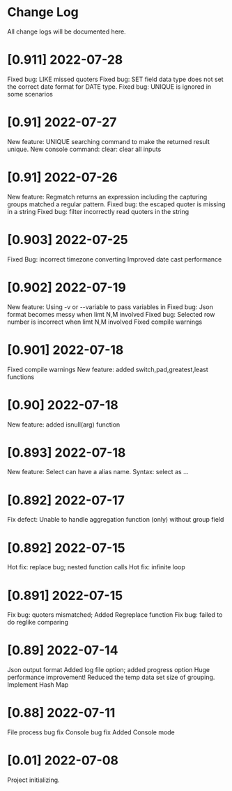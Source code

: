 # Change Log
All change logs will be documented here.
   # [0.911] 2022-07-28
   Fixed bug: LIKE missed quoters
   Fixed bug: SET field data type does not set the correct date format for DATE type.
   Fixed bug: UNIQUE is ignored in some scenarios
   # [0.91] 2022-07-27
   New feature: UNIQUE searching command to make the returned result unique.
   New console command: clear: clear all inputs
   # [0.91] 2022-07-26
   New feature: Regmatch returns an expression including the capturing groups matched a regular pattern.
   Fixed bug: the escaped quoter is missing in a string
   Fixed bug: filter incorrectly read quoters in the string
   # [0.903] 2022-07-25
   Fixed Bug: incorrect timezone converting
   Improved date cast performance
   # [0.902] 2022-07-19
   New feature: Using -v or --variable to pass variables in
   Fixed bug: Json format becomes messy when limt N,M involved
   Fixed bug: Selected row number is incorrect when limt N,M involved
   Fixed compile warnings
   # [0.901] 2022-07-18
   Fixed compile warnings
   New feature: added switch,pad,greatest,least functions 
   # [0.90] 2022-07-18
   New feature: added isnull(arg) function 
   # [0.893] 2022-07-18
   New feature: Select can have a alias name. Syntax: select <expression> as <alias> ...
   # [0.892] 2022-07-17
   Fix defect: Unable to handle aggregation function (only) without group field
   # [0.892] 2022-07-15
   Hot fix: replace bug; nested function calls
   Hot fix: infinite loop
   # [0.891] 2022-07-15
   Fix bug: quoters mismatched; Added Regreplace function
   Fix bug: failed to do reglike comparing
   # [0.89] 2022-07-14
   Json output format
   Added log file option; added progress option
   Huge performance improvement! Reduced the temp data set size of grouping.
   Implement Hash Map
   # [0.88] 2022-07-11
   File process bug fix
   Console bug fix
   Added Console mode
   # [0.01] 2022-07-08
   Project initializing.
